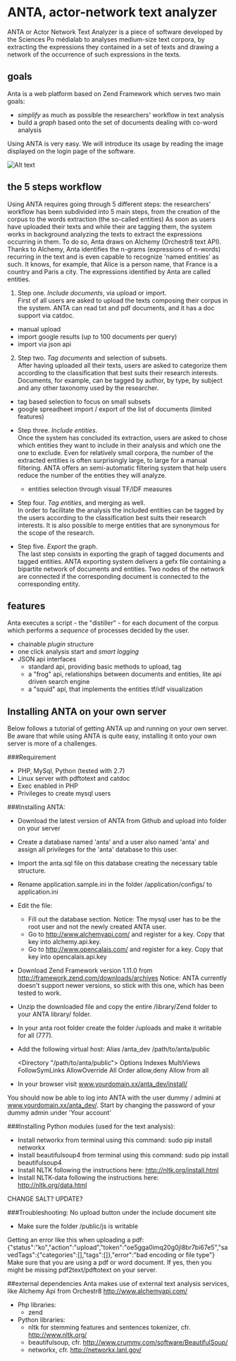 ANTA, actor-network text analyzer
=================================

ANTA or Actor Network Text Analyzer is a piece of software developed by the Sciences Po médialab to analyses medium-size text corpora, by extracting the expressions they contained in a set of texts and drawing a network of the occurrence of such expressions in the texts.

## goals
Anta is a web platform based on Zend Framework which serves two main goals:

* *simplify* as much as possible the researchers' workflow in text analysis
* build a *graph* based onto the set of documents dealing with co-word analysis

Using ANTA is very easy. We will introduce its usage by reading the image displayed on the login page of the software. 
  
![Alt text](http://jiminy.medialab.sciences-po.fr/anta_dev/images/anta-02.png "the path of anta")

## the 5 steps workflow
Using ANTA requires going through 5 different steps: the researchers' workflow has been subdivided into 5 main steps, from the creation of the corpus to the words extraction (the so-called entities)
As soon as users have uploaded their texts and while their are tagging them, the system works in background analyzing the texts to extract the expressions occurring in them. To do so, Anta draws on Alchemy (Orchestr8 text API). Thanks to Alchemy, Anta identifies the n-grams (expressions of n-words) recurring in the text and is even capable to recognize 'named entities' as such. It knows, for example, that Alice is a person name, that France is a country and Paris a city. The expressions identified by Anta are called entities.

1. Step one. *Include documents*, via upload or import.  
  First of all users are asked to upload the texts composing their corpus in the system. ANTA can read txt and pdf documents, and it has a doc support via catdoc.
  - manual upload
  - import google results (up to 100 documents per query)
  - import via json api
  
2. Step two. *Tag documents* and selection of subsets.                         
  After having uploaded all their texts, users are asked to categorize them according to the classification that best suits their research interests. Documents, for example, can be tagged by author, by type, by subject and any other taxonomy used by the researcher.
  - tag based selection to focus on small subsets
  - google spreadheet import / export of the list of documents (limited features)


* Step three. *Include entities*.  
  Once the system has concluded its extraction, users are asked to chose which entities they want to include in their analysis and which one the one to exclude. Even for relatively small corpora, the number of the extracted entities is often surprisingly large, to large for a manual filtering. ANTA offers an semi-automatic filtering system that help users reduce the number of the entities they will analyze.
  - entities selection through visual TF/IDF measures
  
* Step four. *Tag entities*, and merging as well.  
  In order to facilitate the analysis the included entities can be tagged by the users according to the classification best suits their research interests. It is also possible to merge entities that are synonymous for the scope of the research.

* Step five. *Export* the graph.  
  The last step consists in exporting the graph of tagged documents and tagged entities. ANTA exporting system delivers a gefx file containing a bipartite network of documents and entities. Two nodes of the network are connected if the corresponding document is connected to the corresponding entity.

## features
Anta executes a script - the "distiller" -  for each document of the corpus which performs a *sequence* of processes decided by the user.

* chainable *plugin* structure
* one click analysis start and *smart logging*
* JSON api interfaces
  - standard api, providing basic methods to upload, tag
  - a "frog" api, relationships between documents and entities, lite api driven search engine
  - a "squid" api, that implements the entities tf/idf visualization

## Installing ANTA on your own server
Below follows a tutorial of getting ANTA up and running on your own server. Be aware that while using ANTA is quite easy, installing it onto your own server is more of a challenges.

###Requirement
- PHP, MySql, Python (tested with 2.7)
- Linux server with pdftotext and catdoc
- Exec enabled in PHP
- Privileges to create mysql users

###Installing ANTA:
- Download the latest version of ANTA from Github and upload into folder on your server
- Create a database named 'anta' and a user also named 'anta' and assign all privileges for the 'anta' database to this user.
- Import the anta.sql file on this database creating the necessary table structure.
- Rename application.sample.ini in the folder /application/configs/ to application.ini
- Edit the file:
	- Fill out the database section. Notice: The mysql user has to be the root user and not the newly created ANTA user.
	- Go to http://www.alchemyapi.com/ and register for a key. Copy that key into alchemy.api.key.
	- Go to http://www.opencalais.com/ and register for a key. Copy that key into opencalais.api.key
- Download Zend Framework version 1.11.0 from http://framework.zend.com/downloads/archives 
Notice: ANTA currently doesn't support newer versions, so stick with this one, which has been tested to work.
- Unzip the downloaded file and copy the entire /library/Zend folder to your ANTA library/ folder. 
- In your anta root folder create the folder /uploads and make it writable for all (777).
- Add the following virtual host:
	Alias /anta_dev /path/to/anta/public

	<Directory "/path/to/anta/public">
   	Options Indexes MultiViews FollowSymLinks
   	AllowOverride All
   	Order allow,deny
   	Allow from all
	</Directory>

- In your browser visit www.yourdomain.xx/anta_dev/install/

You should now be able to log into ANTA with the user dummy / admini at www.yourdomain.xx/anta_dev/. Start by changing the password of your dummy admin under 'Your account' 

###Installing Python modules (used for the text analysis): 
- Install networkx from terminal using this command:
sudo pip install networkx
- Install beautifulsoup4 from terminal using this command:
sudo pip install beautifulsoup4 
- Install NLTK following the instructions here:
http://nltk.org/install.html
- Install NLTK-data following the instructions here:
http://nltk.org/data.html


CHANGE SALT?
UPDATE?


###Troubleshooting:
No upload button under the include document site
- Make sure the folder /public/js is writable

Getting an error like this when uploading a pdf:
{"status":"ko","action":"upload","token":"oe5gga0imq20g0jl8br7bi67e5","savedTags":{"categories":[],"tags":[]},"error":"bad encoding or file type"}
Make sure that you are using a pdf or word document. If yes, then you might be missing  pdf2text/pdftotext on your server. 

##external dependencies
Anta makes use of external text analysis services, like Alchemy Api from Orchestr8 http://www.alchemyapi.com/

* Php libraries:
  - zend
* Python libraries:
  - nltk for stemming features and sentences tokenizer, cfr. http://www.nltk.org/
  - beautifulsoup, cfr. http://www.crummy.com/software/BeautifulSoup/
  - networkx, cfr. http://networkx.lanl.gov/
